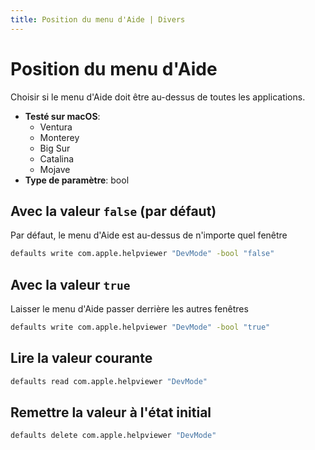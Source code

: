 ```yaml
---
title: Position du menu d'Aide | Divers
---
```


# Position du menu d'Aide

Choisir si le menu d'Aide doit être au-dessus de toutes les applications.

<!-- break lists -->

- **Testé sur macOS**:
  - Ventura
  - Monterey
  - Big Sur
  - Catalina
  - Mojave
- **Type de paramètre**: bool

## Avec la valeur `false` (par défaut)

Par défaut, le menu d'Aide est au-dessus de n'importe quel fenêtre

```bash
defaults write com.apple.helpviewer "DevMode" -bool "false"
```

## Avec la valeur `true`

Laisser le menu d'Aide passer derrière les autres fenêtres

```bash
defaults write com.apple.helpviewer "DevMode" -bool "true"
```

## Lire la valeur courante

```bash
defaults read com.apple.helpviewer "DevMode"
```

## Remettre la valeur à l'état initial

```bash
defaults delete com.apple.helpviewer "DevMode"
```
